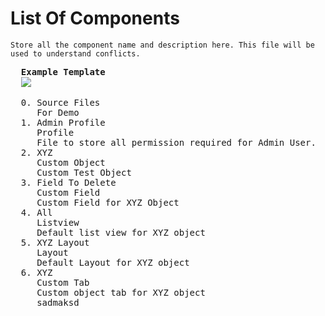 # List Of Components
```
Store all the component name and description here. This file will be used to understand conflicts.
```

<pre>
  <b>Example Template</b>
  <img src="https://github.com/DhanarajaN/LWC_Examples/assets/78594315/73e559c5-2011-4463-b55f-7bb6bbf6ea11"/>
</pre>

<pre>
  0. Source Files
     For Demo
  1. Admin Profile
     Profile
     File to store all permission required for Admin User.
  2. XYZ
     Custom Object
     Custom Test Object
  3. Field To Delete
     Custom Field
     Custom Field for XYZ Object
  4. All
     Listview
     Default list view for XYZ object
  5. XYZ Layout
     Layout
     Default Layout for XYZ object
  6. XYZ
     Custom Tab
     Custom object tab for XYZ object
	 sadmaksd
</pre>